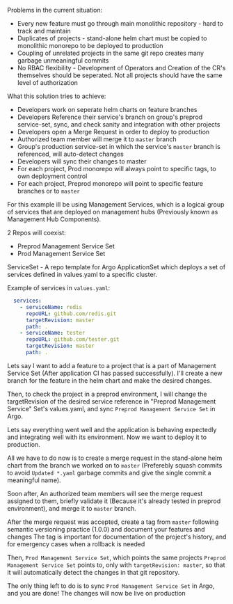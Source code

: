 Problems in the current situation:
  - Every new feature must go through main monolithic repository - hard to track and maintain
  - Duplicates of projects - stand-alone helm chart must be copied to monolithic monorepo to be deployed to production
  - Coupling of unrelated projects in the same git repo creates many garbage unmeaningful commits
  - No RBAC flexibility - Development of Operators and Creation of the CR's themselves should be seperated. Not all projects should have the same level of authorization

What this solution tries to achieve:
  - Developers work on seperate helm charts on feature branches
  - Developers Reference their service's branch on group's preprod service-set, sync, and check sanity and integration with other projects
  - Developers open a Merge Request in order to deploy to production
  - Authorized team member will merge it to `master` branch
  - Group's production service-set in which the service's `master` branch is referenced, will auto-detect changes
  - Developers will sync their changes to master
  - For each project, Prod monorepo will always point to specific tags, to own deployment control
  - For each project, Preprod monorepo will point to specific feature branches or to `master` 

For this example ill be using Management Services, which is a logical group of services that are deployed on management hubs (Previously known as Management Hub Components).

2 Repos will coexist:
- Preprod Management Service Set
- Prod Management Service Set

ServiceSet - A repo template for Argo ApplicationSet which deploys a set of services defined in values.yaml to a specific cluster.

Example of services in `values.yaml`:
```yml
  services:
    - serviceName: redis
      repoURL: github.com/redis.git
      targetRevision: master
      path: .
    - serviceName: tester
      repoURL: github.com/tester.git
      targetRevision: master
      path: .
```

Lets say I want to add a feature to a project that is a part of Management Service Set (After application CI has passed successfully).
I'll create a new branch for the feature in the helm chart and make the desired changes.

Then, to check the project in a preprod environment, I will change the targetRevision of the desired service reference in "Preprod Management Service" Set's values.yaml, and sync `Preprod Management Service Set` in Argo. 

Lets say everything went well and the application is behaving expectedly and integrating well with its environment.
Now we want to deploy it to production.

All we have to do now is to create a merge request in the stand-alone helm chart from the branch we worked on to `master` (Preferebly squash commits to avoid `Updated *.yaml` garbage commits and give the single commit a meaningful name).

Soon after, An authorized team members will see the merge request assigned to them, briefly validate it (Because it's already tested in preprod environment), and merge it to `master` branch.

After the merge request was accepted, create a tag from `master` following semantic versioning practice (1.0.0) and document your features and changes
The tag is important for documentation of the project's history, and for emergency cases when a rollback is needed

Then, `Prod Management Service Set`, which points the same projects `Preprod Management Service Set` points to, only with `targetRevision: master`, so that it will automatically detect the changes in that git repository.

The only thing left to do is to sync `Prod Management Service Set` in Argo, and you are done! 
The changes will now be live on production



